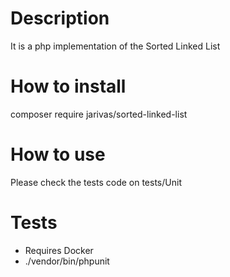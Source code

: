 # Description
It is a php implementation of the Sorted Linked List

# How to install
composer require jarivas/sorted-linked-list

# How to use
Please check the tests code on tests/Unit

# Tests
* Requires Docker
* ./vendor/bin/phpunit